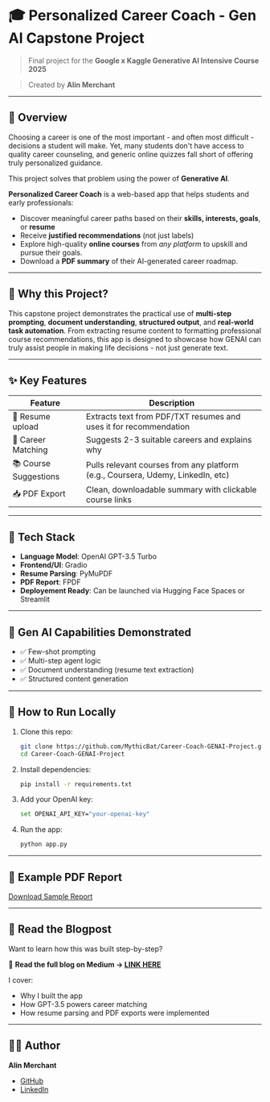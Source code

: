 # 🎓 Personalized Career Coach - Gen AI Capstone Project
> Final project for the **Google x Kaggle Generative AI Intensive Course 2025**

> Created by **Alin Merchant**

---

## 📌 Overview
Choosing a career is one of the most important - and often most difficult - decisions a student will make. Yet, many students don't have
access to quality career counseling, and generic online quizzes fall short of offering truly personalized guidance.

This project solves that problem using the power of **Generative AI**.

**Personalized Career Coach** is a web-based app that helps students and early professionals:
- Discover meaningful career paths based on their **skills, interests, goals**, or **resume**
- Receive **justified recommendations** (not just labels)
- Explore high-quality **online courses** from *any platform* to upskill and pursue their goals.
- Download a **PDF summary** of their AI-generated career roadmap.

---

## 🧠 Why this Project?
This capstone project demonstrates the practical use of **multi-step prompting**, **document understanding**, **structured output**,
and **real-world task automation**.
From extracting resume content to formatting professional course recommendations, this app is designed to showcase how GENAI can
truly assist people in making life decisions - not just generate text.

---

## ✨ Key Features
| Feature                          | Description |
| --------------------------------|--------------|
| 📝 Resume upload                | Extracts text from PDF/TXT resumes and uses it for recommendation |
| 🎯 Career Matching              | Suggests 2-3 suitable careers and explains why |
| 📚 Course Suggestions           | Pulls relevant courses from any platform (e.g., Coursera, Udemy, LinkedIn, etc) |
| 📥 PDF Export                   | Clean, downloadable summary with clickable course links |

---

## 🧩 Tech Stack
- **Language Model**: OpenAI GPT-3.5 Turbo
- **Frontend/UI**: Gradio
- **Resume Parsing**: PyMuPDF
- **PDF Report**: FPDF
- **Deployement Ready**: Can be launched via Hugging Face Spaces or Streamlit

---

## 🧠 Gen AI Capabilities Demonstrated
- ✅ Few-shot prompting
- ✅ Multi-step agent logic
- ✅ Document understanding (resume text extraction)
- ✅ Structured content generation

---

## 🚀 How to Run Locally
1. Clone this repo:
   ```bash
   git clone https://github.com/MythicBat/Career-Coach-GENAI-Project.git
   cd Career-Coach-GENAI-Project

2. Install dependencies:
   ```bash
   pip install -r requirements.txt

3. Add your OpenAI key:
   ```bash
   set OPENAI_API_KEY="your-openai-key"

4. Run the app:
   ```bash
   python app.py

---

## 📄 Example PDF Report
[Download Sample Report](examples/alin_careers_report.pdf)

---

## 📰 Read the Blogpost
Want to learn how this was built step-by-step?

📖 **Read the full blog on Medium -> [LINK HERE](https://medium.com/@alinmerchant5/%EF%B8%8F-from-resume-to-roadmap-building-an-ai-career-coach-076d1a1605b0)**

I cover:
- Why I built the app
- How GPT-3.5 powers career matching
- How resume parsing and PDF exports were implemented

---

## 🙋‍♂️ Author
**Alin Merchant**
- [GitHub](https://github.com/MythicBat)
- [LinkedIn](https://www.linkedin.com/in/alin-merchant-9b2002225)
